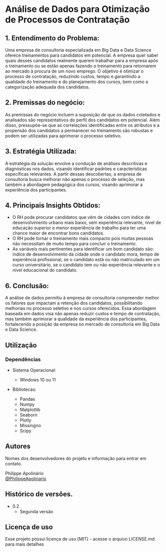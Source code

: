# Análise de Dados para Otimização de Processos de Contratação

## 1. Entendimento do Problema:
Uma empresa de consultoria especializada em Big Data e Data Science oferece treinamentos para candidatos em potencial.
A empresa quer saber quais desses candidatos realmente querem trabalhar para a empresa após o treinamento ou se estão apenas fazendo o treinamento para retornarem ao mercado à procura de um novo emprego. O objetivo é otimizar o processo de contratação, reduzindo custos, tempo e garantindo a qualidade do treinamento e do planejamento dos cursos, bem como a categorização adequada dos candidatos.

## 2. Premissas do negócio:
As premissas do negócio incluem a suposição de que os dados coletados e analisados são representativos do perfil dos candidatos em potencial. Além disso, pressupõe-se que as correlações identificadas entre os atributos e a propensão dos candidatos a permanecer no treinamento são robustas e podem ser utilizadas para aprimorar o processo seletivo.

## 3. Estratégia Utilizada:
A estratégia da solução envolve a condução de análises descritivas e diagnósticas nos dados, visando identificar padrões e características específicas relevantes. A partir dessas descobertas, a empresa de consultoria busca melhorar não apenas o processo de seleção, mas também a abordagem pedagógica dos cursos, visando aprimorar a experiência dos participantes.

## 4. Principais Insights Obtidos:
*	O RH pode procurar candidatos que vêm de cidades com índice de desenvolvimento urbano mais baixo, sem experiência relevante, nível de educação superior e menor experiência de trabalho para ter uma chance maior de encontrar bons candidatos.
*	O RH pode tornar o treinamento mais compacto pois muitas pessoas não necessitam de muito tempo para concluir o treinamento.
*	As variáveis mais pertinentes para identificar um bom candidato são: índice de desenvolvimento da cidade onde o candidato mora, tempo de experiência profissional, se o candidato está ou não matriculado em um curso universitário, se o candidato tem ou não experiência relevante e o nível educacional do candidato.

## 6. Conclusão:
A análise de dados permitiu à empresa de consultoria compreender melhor os fatores que impactam a retenção dos candidatos, possibilitando melhorias no processo seletivo e nos cursos oferecidos. Essa abordagem baseada em dados visa não apenas reduzir custos e tempo de contratação, mas também aprimorar a qualidade da experiência dos participantes, fortalecendo a posição da empresa no mercado de consultoria em Big Data e Data Science.


## Utilização

### Dependências

* Sistema Operacional:
    * Windows 10 ou 11

* Bibliotecas:
    * Pandas
    * Numpy
    * Matplotlib
    * Seaborn
    * Plotly
    * Missingno
    * Scipy   

## Autores

Nomes dos desenvolvedores do projeto e informação para entrar em contato.

Philippe Apolinário    
[@PhilippeApolinario](https://www.linkedin.com/in/philipperapolinario/)

## Histórico de versões.

* 0.2
    * Segunda versão

## Licença de uso

Esse projeto possui licença de uso [MIT] - acesse o arquivo LICENSE.md para mais detalhes
